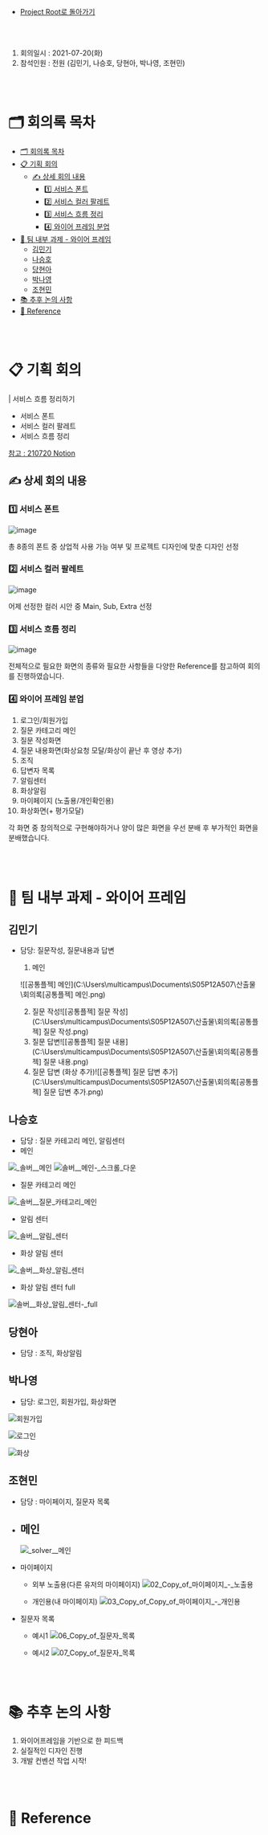 - [Project Root로 돌아가기](../../README.md)

<br><br>

1. 회의일시 : 2021-07-20(화)
2. 참석인원 : 전원 (김민기, 나승호, 당현아, 박나영, 조현민)

<br><br>

# 🗂 회의록 목차
- [🗂 회의록 목차](#-회의록-목차)
- [📋 기획 회의](#-기획-회의)
  - [✍ 상세 회의 내용](#-상세-회의-내용)
    - [1️⃣ 서비스 폰트](#1️⃣-서비스-폰트)
    - [2️⃣ 서비스 컬러 팔레트](#2️⃣-서비스-컬러-팔레트)
    - [3️⃣ 서비스 흐름 정리](#3️⃣-서비스-흐름-정리)
    - [4️⃣ 와이어 프레임 분업](#4️⃣-와이어-프레임-분업)
- [💪 팀 내부 과제 - 와이어 프레임](#-팀-내부-과제---와이어-프레임)
  - [김민기](#김민기)
  - [나승호](#나승호)
  - [당현아](#당현아)
  - [박나영](#박나영)
  - [조현민](#조현민)
- [📚 추후 논의 사항](#-추후-논의-사항)
- [🔖 Reference](#-reference)

<br><br>

# 📋 기획 회의

| 서비스 흐름 정리하기

- 서비스 폰트
- 서비스 컬러 팔레트 
- 서비스 흐름 정리

[참고 : 210720 Notion](https://www.notion.so/danghyeona/a1fa08ab544a4166a8005fe91359d61a)

## ✍ 상세 회의 내용

### 1️⃣ 서비스 폰트

![image](https://user-images.githubusercontent.com/45550607/126309776-566a83b0-9e1e-46fe-b862-ef0eefb96046.png)

총 8종의 폰트 중 상업적 사용 가능 여부 및 프로젝트 디자인에 맞춘 디자인 선정

### 2️⃣ 서비스 컬러 팔레트

![image](https://user-images.githubusercontent.com/45550607/126309888-7d893d5b-404f-463d-b4af-1d8c3fba704a.png)

어제 선정한 컬러 시안 중 Main, Sub, Extra 선정

### 3️⃣ 서비스 흐름 정리

![image](https://user-images.githubusercontent.com/45550607/126310162-67d69fed-3196-4cfe-a6ee-60799905b6a2.png)

전체적으로 필요한 화면의 종류와 필요한 사항들을 다양한 Reference를 참고하여 회의를 진행하였습니다.

### 4️⃣ 와이어 프레임 분업

1. 로그인/회원가입
2. 질문 카테고리 메인
3. 질문 작성화면
4. 질문 내용화면(화상요청 모달/화상이 끝난 후 영상 추가)
5. 조직
6. 답변자 목록
7. 알림센터
8. 화상알림
9. 마이페이지 (노출용/개인확인용)
10. 화상화면(+ 평가모달)

각 화면 중 창의적으로 구현해야하거나 양이 많은 화면을 우선 분배 후 부가적인 화면을 분배했습니다.

<br><br>

# 💪 팀 내부 과제 - 와이어 프레임

## 김민기

- 담당: 질문작성, 질문내용과 답변

  1. 메인

  ![[공통플젝] 메인](C:\Users\multicampus\Documents\S05P12A507\산출물\회의록\[공통플젝] 메인.png)

  2. 질문 작성![[공통플젝] 질문 작성](C:\Users\multicampus\Documents\S05P12A507\산출물\회의록\[공통플젝] 질문 작성.png)
  3. 질문 답변![[공통플젝] 질문 내용](C:\Users\multicampus\Documents\S05P12A507\산출물\회의록\[공통플젝] 질문 내용.png)
  4. 질문 답변 (화상 추가)![[공통플젝] 질문 답변 추가](C:\Users\multicampus\Documents\S05P12A507\산출물\회의록\[공통플젝] 질문 답변 추가.png)

## 나승호

+ 담당 : 질문 카테고리 메인, 알림센터
+ 메인

![_솔버__메인](/uploads/20490bf93fa5319632d3610c076d8b26/_솔버__메인.png)
![_솔버__메인_-_스크롤_다운](/uploads/a67dc78cdfc61d1d56cce0a1d647cb0a/_솔버__메인_-_스크롤_다운.png)

+ 질문 카테고리 메인

![_솔버__질문_카테고리_메인](/uploads/d68266c53b905457cb826e448a53bf9d/_솔버__질문_카테고리_메인.png)

+ 알림 센터

![_솔버__알림_센터](/uploads/996b33a9a00e267e0fc3fcac87ef9f04/_솔버__알림_센터.png)

+ 화상 알림 센터

![_솔버__화상_알림_센터](/uploads/d7ac85f8ecd8ee7f5aca377d37513c49/_솔버__화상_알림_센터.png)

+ 화상 알림 센터 full

![_솔버__화상_알림_센터_-_full](/uploads/b9daafba338e810dd1ff1aad52196d07/_솔버__화상_알림_센터_-_full.png)



## 당현아

- 담당 : 조직, 화상알림

## 박나영

- 담당: 로그인, 회원가입, 화상화면

![회원가입](/uploads/9334003cdc8011e7a24926b825feaaff/회원가입.png)

![로그인](/uploads/96c0d2b8c3fa96a5dbfc6d34f337d3ce/로그인.png)

![화상](/uploads/3b5873a064b7c9c4e233554c96b723e2/화상.png)

## 조현민

- 담당 : 마이페이지, 질문자 목록

- 메인
  - 
    ![_solver__메인](/uploads/0047edf7cacdaca6687f48aadb3473e1/_solver__메인.jpg)

- 마이페이지
  - 외부 노출용(다른 유저의 마이페이지)
  ![02_Copy_of_마이페이지_-_노출용](/uploads/13f6127cd1242734d6d13268494a0e3d/02_Copy_of_마이페이지_-_노출용.jpg) 

  - 개인용(내 마이페이지)
  ![03_Copy_of_Copy_of_마이페이지_-_개인용](/uploads/b4d3f1637301906d3d5de4b57b1a5fe2/03_Copy_of_Copy_of_마이페이지_-_개인용.jpg)

- 질문자 목록
  - 예시1
    ![06_Copy_of_질문자_목록](/uploads/396822354f64ab8f59ccd1cc5539d516/06_Copy_of_질문자_목록.jpg)

  - 예시2
    ![07_Copy_of_질문자_목록](/uploads/eea9ee32755510fdd5bfc61e92682e96/07_Copy_of_질문자_목록.jpg)

<br><br>

# 📚 추후 논의 사항

1. 와이어프레임을 기반으로 한 피드백
2. 실질적인 디자인 진행
3. 개발 컨벤션 작업 시작!

<br><br>

# 🔖 Reference
